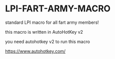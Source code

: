 # LPI-FART-ARMY-MACRO
standard LPI macro for all fart army members!

this macro is written in AutoHotKey v2

you need autohotkey v2 to run this macro

https://www.autohotkey.com/
